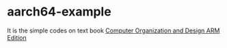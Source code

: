 # aarch64-example

It is the simple codes on text book [Computer Organization and Design ARM Edition](https://www.amazon.com/Computer-Organization-Design-ARM-Architecture/dp/0128017333)
